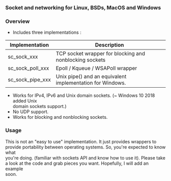 ### Socket and networking for Linux, BSDs, MacOS and Windows

### Overview

- Includes three implementations :

| Implementation    | Description                                              |
|-------------------|----------------------------------------------------------|
| sc_sock_xxx       | TCP socket wrapper for blocking and nonblocking sockets  |
| sc_sock_poll_xxx  | Epoll / Kqueue / WSAPoll wrapper                         |
| sc_sock_pipe_xxx  | Unix pipe() and an equivalent implementation for Windows.|
  

- Works for IPv4, IPv6 and Unix domain sockets. (~ Windows 10 2018 added Unix   
  domain sockets support.)
- No UDP support.
- Works for blocking and nonblocking sockets.


### Usage

This is not an "easy to use" implementation. It just provides wrappers to   
provide portability between operating systems. So, you're expected to know what  
you're doing. (familiar with sockets API and know how to use it). Please take  
a look at the code and grab pieces you want. Hopefully, I will add an example  
soon.